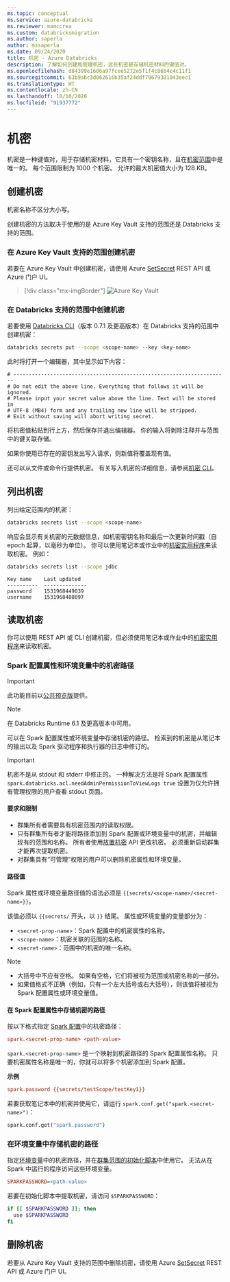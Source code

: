 ```yaml
---
ms.topic: conceptual
ms.service: azure-databricks
ms.reviewer: mamccrea
ms.custom: databricksmigration
ms.author: saperla
author: mssaperla
ms.date: 09/24/2020
title: 机密 - Azure Databricks
description: 了解如何创建和管理机密，这些机密是存储机密材料的键值对。
ms.openlocfilehash: d84399e1606a97fcee5272e5f1f4c86b4c4c11f1
ms.sourcegitcommit: 63b9abc3d062616b35af24ddf79679381043eec1
ms.translationtype: HT
ms.contentlocale: zh-CN
ms.lasthandoff: 10/10/2020
ms.locfileid: "91937772"
---
```

# <a name="secrets"></a>机密

机密是一种键值对，用于存储机密材料，它具有一个密钥名称，且在[机密范围](secret-scopes.md)中是唯一的。 每个范围限制为 1000 个机密。 允许的最大机密值大小为 128 KB。

## <a name="create-a-secret"></a>创建机密

机密名称不区分大小写。

创建机密的方法取决于使用的是 Azure Key Vault 支持的范围还是 Databricks 支持的范围。

### <a name="create-a-secret-in-an-azure-key-vault-backed-scope"></a>在 Azure Key Vault 支持的范围创建机密

若要在 Azure Key Vault 中创建机密，请使用 Azure [SetSecret](https://docs.microsoft.com/rest/api/keyvault/setsecret) REST API 或 Azure 门户 UI。

> [!div class="mx-imgBorder"]
> ![Azure Key Vault](../../_static/images/secrets/azure-kv-secrets.png)

### <a name="create-a-secret-in-a-databricks-backed-scope"></a>在 Databricks 支持的范围中创建机密

若要使用 [Databricks CLI](../../dev-tools/cli/index.md)（版本 0.7.1 及更高版本）在 Databricks 支持的范围中创建机密：

```bash
databricks secrets put --scope <scope-name> --key <key-name>
```

此时将打开一个编辑器，其中显示如下内容：

```
# ----------------------------------------------------------------------
# Do not edit the above line. Everything that follows it will be ignored.
# Please input your secret value above the line. Text will be stored in
# UTF-8 (MB4) form and any trailing new line will be stripped.
# Exit without saving will abort writing secret.
```

将机密值粘贴到行上方，然后保存并退出编辑器。 你的输入将剥除注释并与范围中的键关联存储。

如果你使用已存在的密钥发出写入请求，则新值将覆盖现有值。

还可以从文件或命令行提供机密。 有关写入机密的详细信息，请参阅[机密 CLI](../../dev-tools/cli/secrets-cli.md)。

## <a name="list-secrets"></a>列出机密

列出给定范围内的机密：

```bash
databricks secrets list --scope <scope-name>
```

响应会显示有关机密的元数据信息，如机密密钥名称和最后一次更新时间戳（自 epoch 起算，以毫秒为单位）。 你可以使用笔记本或作业中的[机密实用程序](../../dev-tools/databricks-utils.md#dbutils-secrets)来读取机密。 例如：

```bash
databricks secrets list --scope jdbc
```

```
Key name    Last updated
----------  --------------
password    1531968449039
username    1531968408097
```

## <a name="read-a-secret"></a>读取机密

你可以使用 REST API 或 CLI 创建机密，但必须使用笔记本或作业中的[机密实用程序](../../dev-tools/databricks-utils.md#dbutils-secrets)来读取机密。

### <a name="secret-paths-in-spark-configuration-properties-and-environment-variables"></a><a id="secret-paths-in-spark-configuration-properties-and-environment-variables"> </a><a id="spark-conf-env-var"> </a>Spark 配置属性和环境变量中的机密路径

> [!IMPORTANT]
>
> 此功能目前以[公共预览版](../../release-notes/release-types.md)提供。

> [!NOTE]
>
> 在 Databricks Runtime 6.1 及更高版本中可用。

可以在 Spark 配置属性或环境变量中存储机密的路径。 检索到的机密是从笔记本的输出以及 Spark 驱动程序和执行器的日志中修订的。

> [!IMPORTANT]
>
> 机密不是从 stdout 和 stderr 中修正的。 一种解决方法是将 Spark 配置属性 `spark.databricks.acl.needAdminPermissionToViewLogs true` 设置为仅允许拥有管理权限的用户查看 stdout 页面。

#### <a name="requirements-and-limitations"></a>要求和限制

* 群集所有者需要具有机密范围内的读取权限。
* 只有群集所有者才能将路径添加到 Spark 配置或环境变量中的机密，并编辑现有的范围和名称。 所有者使用[放置机密](../../dev-tools/api/latest/secrets.md#secretsecretserviceputsecret) API 更改机密。 必须重新启动群集才能再次提取机密。
* 对群集具有“可管理”权限的用户可以删除机密属性和环境变量。

#### <a name="path-value"></a>路径值

Spark 属性或环境变量路径值的语法必须是 `{{secrets/<scope-name>/<secret-name>}}`。

该值必须以 `{{secrets/` 开头，以 `}}` 结尾。 属性或环境变量的变量部分为：

* `<secret-prop-name>`：Spark 配置中的机密属性的名称。
* `<scope-name>`：机密关联的范围的名称。
* `<secret-name>`：范围中的机密的唯一名称。

> [!NOTE]
>
> * 大括号中不应有空格。 如果有空格，它们将被视为范围或机密名称的一部分。
> * 如果值格式不正确（例如，只有一个左大括号或右大括号），则该值将被视为 Spark 配置属性或环境变量值。

#### <a name="store-the-path-to-a-secret-in-a-spark-configuration-property"></a>在 Spark 配置属性中存储机密的路径

按以下格式指定 [Spark 配置](../../clusters/configure.md#spark-config)中的机密路径：

```ini
spark.<secret-prop-name> <path-value>
```

`spark.<secret-prop-name>` 是一个映射到机密路径的 Spark 配置属性名称。 只要机密属性名称是唯一的，你就可以将多个机密添加到 Spark 配置。

**示例**

```ini
spark.password {{secrets/testScope/testKey1}}
```

若要获取笔记本中的机密并使用它，请运行 `spark.conf.get("spark.<secret-name>")`：

```py
spark.conf.get("spark.password")
```

### <a name="store-the-path-to-a-secret-in-an-environment-variable"></a>在环境变量中存储机密的路径

指定[环境变量](../../clusters/configure.md#environment-variables)中的机密路径，并在[群集范围的初始化脚本](../../clusters/init-scripts.md#environment-variables)中使用它。 无法从在 Spark 中运行的程序访问这些环境变量。

```ini
SPARKPASSWORD=<path-value>
```

若要在初始化脚本中提取机密，请访问 `$SPARKPASSWORD`：

```bash
if [[ $SPARKPASSWORD ]]; then
  use $SPARKPASSWORD
fi
```

## <a name="delete-a-secret"></a>删除机密

若要从 Azure Key Vault 支持的范围中删除机密，请使用 Azure [SetSecret](https://docs.microsoft.com/rest/api/keyvault/setsecret) REST API 或 Azure 门户 UI。
